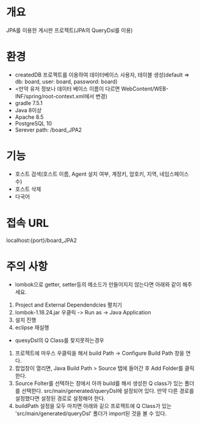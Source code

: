 # 개요
JPA를 이용한 게시판 프로젝트(JPA의 QueryDsl를 이용)

# 환경
* createdDB 프로젝트를 이용하여 데이터베이스 사용자, 테이블 생성(default => db: board, user: board, password: board)
* <만약 유저 정보나 데이터 베이스 이름이 다르면 WebContent/WEB-INF/spring/root-context.xml에서 변경)
* gradle 7.5.1
* Java 8이상
* Apache 8.5
* PostgreSQL 10
* Serever path: /board_JPA2

# 기능
 - 호스트 검색(호스트 이름, Agent 설치 여부, 계정키, 암호키, 지역, 네임스페이스 수)
 - 호스트 삭제
 - 다국어

# 접속 URL
localhost:{port}/board_JPA2

# 주의 사항
* lombok으로 getter, setter등의 메소드가 만들어지지 않는다면 아래와 같이 해주세요.
 1. Project and External Dependendcies 펼치기
 2. lombok-1.18.24.jar 우클릭 -> Run as -> Java Application
 3. 설치 진행
 4. eclipse 재실행

* quesyDsl의 Q Class를 찾지못하는경우
 1. 프로젝트에 마우스 우클릭을 해서 build Path -> Configure Build Path 창을 연다.
 2. 팝업창이 열리면, Java Build Path > Source 탭에 들어간 후 Add Folder를 클릭한다.
 3. Source Folter를 선택하는 창에서 아까 build를 해서 생성한 Q class가 있는 폴더를 선택한다. src/main/generated/queryDsl에 설정되어 있다. 만약 다른 경로를 설정했다면 설정된 경로로 설정해야 한다.
 4. buildPath 설정을 모두 마치면 아래와 깉으 프로젝트에 Q Class가 있는 'src/main/generated/queryDsl' 폴더가 import된 것을 볼 수 있다.
